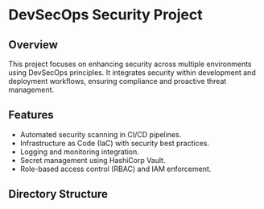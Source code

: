 
# DevSecOps Security Project

## Overview
This project focuses on enhancing security across multiple environments using DevSecOps principles. It integrates security within development and deployment workflows, ensuring compliance and proactive threat management.

## Features
- Automated security scanning in CI/CD pipelines.
- Infrastructure as Code (IaC) with security best practices.
- Logging and monitoring integration.
- Secret management using HashiCorp Vault.
- Role-based access control (RBAC) and IAM enforcement.

## Directory Structure

